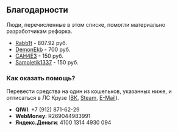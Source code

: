 ## Благодарности
Люди, перечисленные в этом списке, помогли материально разработчикам рефорка.

- [Rabb1t](http://hlmod.ru/members/rabb1t.80450/) - 807.92 руб.
- [DemonEkb](http://forum.myarena.ru/index.php?/user/19877-demonekb/) - 700 руб.
- [CAH4E3](http://hlmod.ru/members/cah4e3.81323/) - 150 руб.
- [Samoletik1337](http://hlmod.ru/members/samoletik1337.84417/) - 150 руб.

### Как оказать помощь?
Перевести средства на один из кошельков, указанных ниже, и отписаться в ЛС Крузе ([ВК](https://vk.com/crazyhackgut), [Steam](http://steamcommunity.com/profiles/76561198071596952/), [E-Mail](mailto:webmaster@kruzefag.ru)).

- **QIWI**: +7 (912) 871-62-29
- **WebMoney**: R269044983991
- **Яндекс.Деньги**: 4100 1314 4930 094
